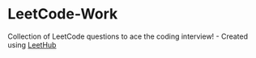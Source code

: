 # LeetCode-Work
Collection of LeetCode questions to ace the coding interview! - Created using [LeetHub](https://github.com/QasimWani/LeetHub)
